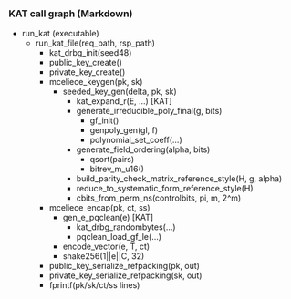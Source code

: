 ### KAT call graph (Markdown)

- run_kat (executable)
  - run_kat_file(req_path, rsp_path)
    - kat_drbg_init(seed48)
    - public_key_create()
    - private_key_create()
    - mceliece_keygen(pk, sk)
      - seeded_key_gen(delta, pk, sk)
        - kat_expand_r(E, ...) [KAT]
        - generate_irreducible_poly_final(g, bits)
          - gf_init()
          - genpoly_gen(gl, f)
          - polynomial_set_coeff(...)
        - generate_field_ordering(alpha, bits)
          - qsort(pairs)
          - bitrev_m_u16()
        - build_parity_check_matrix_reference_style(H, g, alpha)
        - reduce_to_systematic_form_reference_style(H)
        - cbits_from_perm_ns(controlbits, pi, m, 2^m)
    - mceliece_encap(pk, ct, ss)
      - gen_e_pqclean(e) [KAT]
        - kat_drbg_randombytes(...)
        - pqclean_load_gf_le(...)
      - encode_vector(e, T, ct)
      - shake256(1||e||C, 32)
    - public_key_serialize_refpacking(pk, out)
    - private_key_serialize_refpacking(sk, out)
    - fprintf(pk/sk/ct/ss lines)